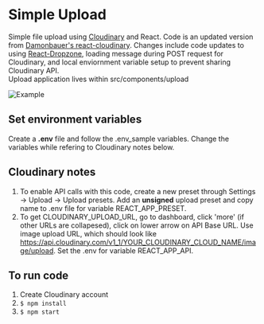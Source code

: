 # Simple Upload
Simple file upload using [Cloudinary](https://cloudinary.com/) and React. Code is an updated version from [Damonbauer's react-cloudinary](https://github.com/damonbauer/react-cloudinary.git). Changes include code updates to using [React-Dropzone](https://react-dropzone.js.org/), loading message during POST request for Cloudinary, and local enviornment variable setup to prevent sharing Cloudinary API.<br>
Upload application lives within src/components/upload

![Example](https://media.giphy.com/media/eeogcYlc1lZZmS7Z6z/giphy.gif)

## Set environment variables
Create a <b>.env</b> file and follow the .env_sample variables. Change the variables while refering to Cloudinary notes below.

## Cloudinary notes
1. To enable API calls with this code, create a new preset through Settings -> Upload -> Upload presets. Add an <b>unsigned</b> upload preset and copy name to .env file for variable REACT_APP_PRESET.
2. To get CLOUDINARY_UPLOAD_URL, go to dashboard, click 'more' (if other URLs are collapesed), click on lower arrow on API Base URL. Use image upload URL, which should look like https://api.cloudinary.com/v1_1/YOUR_CLOUDINARY_CLOUD_NAME/image/upload. Set the .env for variable REACT_APP_API.

## To run code
1. Create Cloudinary account
2. ```$ npm install ```
3. ```$ npm start```